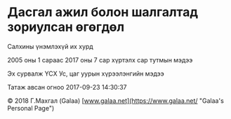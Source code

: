 # Дасгал ажил болон шалгалтад зориулсан өгөгдөл

Салхины үнэмлэхүй их хурд

2005 оны 1 сараас 2017 оны 7 сар хүртэлх сар тутмын мэдээ

Эх сурвалж ҮСХ Ус, цаг уурын хүрээлэнгийн мэдээ

Татаж авсан огноо 2017-09-23 14:30:37

© 2018 Г.Махгал (Galaa) [www.galaa.net](https://www.galaa.net/ "Galaa's Personal Page")
